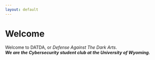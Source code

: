 ```yaml
---
layout: default
---
```

# Welcome
Welcome to DATDA, or *Defense Against The Dark Arts*. 
<br>
***We are the Cybersecurity student club at the University of Wyoming.***
